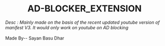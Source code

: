 <center><h1>AD-BLOCKER_EXTENSION</h1></center>
<I>Desc : Mainly made on the basis of the recent updated youtube version of manifest V3. 
  It would only work on youtube on AD blocking</I>
<br><br>
  Made By--
        Sayan Basu Dhar
